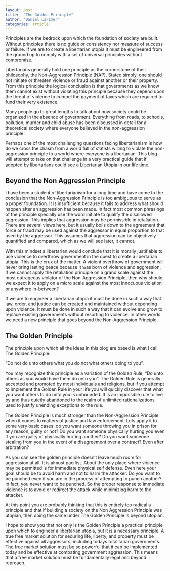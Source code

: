 ```yaml
---
layout: post
title:  "The Golden Principle"
author: "Daniel Larimer"
categories: article
---
```

Principles are the bedrock upon which the foundation of society are built.  Without principles there is no guide or consistency nor measure of success or failure.   If we are to create a libertarian utopia it must be engineered from the ground up to comply with a set of universal principles without compromise.        

<!--more-->

Libertarians generally hold one principle as the cornerstone of their philosophy, the Non-Aggression Principle (NAP).   Stated simply, one should not initiate or threaten violence or fraud against another or their property.  From this principle the logical conclusion is that governments as we know them cannot exist without violating this principle because they depend upon the threat of violence to compel the payment of taxes which are required to fund their very existence.  

Many people go to great lengths to talk about how society could be organized in the absence of government.  Everything from roads, to schools, pollution, murder and child abuse has been discussed in detail for a theoretical society where everyone believed in the non-aggression principle.

Perhaps one of the most challenging questions facing libertarianism is how do we cross the chasm from a world full of statists willing to violate the non-aggression principle to a world where everyone is a libertarian.   This blog will attempt to take on that challenge in a very practical guide that if adopted by libertarians could see a Libertarian Utopia in our life time.

## Beyond the Non Aggression Principle 

I have been a student of libertarianism for a long time and have come to the conclusion that the Non-Aggression Principle is too ambiguous to serve as a proper foundation.   It is insufficient because it fails to address what should happen after an aggression has been made.  In fact most common phrasings of the principle specially use the word initiate to qualify the disallowed aggression.  This implies that aggression may be permissible in retaliation.  There are several views here, but it usually boils down to the agreement that force or fraud may be used against the aggressor in equal proportion to that used by the aggressor.  This assumes that aggression can be objectively quantified and compared, which as we will see later, it cannot.   

With this mindset a libertarian would conclude that it is morally justifiable to use violence to overthrow government in the quest to create a libertarian utopia.    This is the crux of the matter.  A violent overthrow of government will never bring lasting peace because it was born of violence and aggression.  If we cannot apply the retaliation principle on a grand scale against the most outrageous violator of the Non-Aggression Principle, then why should we expect it to apply on a micro scale against the most innocuous violation or anywhere in-between?

If we are to engineer a libertarian utopia it must be done in such a way that law, order, and justice can be created and maintained without depending upon violence.   It must be done in such a way that it can evolve and grow to replace existing governments without resorting to violence.  In other words we need a new principle that goes beyond the Non-Aggression Principle.  

## The Golden Principle 

The principle upon which all the ideas in this blog are based is what I call The Golden Principle:

   “Do not do unto others what you do not what others doing to you”.  

You may recognize this principle as a variation of the Golden Rule, “Do unto others as you would have them do unto you”.    The Golden Rule is generally accepted and promoted by most individuals and religions, but if you attempt to implement the Golden Rule in your life you will quickly discover that what you want others to do unto you is unbounded.   It is an impossible rule to live by and thus quietly abandoned to the realm of unlimited rationalizations used to justify unending exceptions to the rule.

The Golden Principle is much stronger than the Non-Aggression Principle when it comes to matters of justice and law enforcement.    Lets apply it to some very basic cases:  do you want someone throwing you in prison for any reason, guilty or not?   Do you want someone physically hurting you even if you are guilty of physically hurting another?   Do you want someone stealing from you in the event of a disagreement over a contract? Even after arbitration?   

As you can see the golden principle doesn’t leave much room for aggression at all.  It is almost pacifist.   About the only place where violence may be permitted is for immediate physical self defense.  Even here your goal should be to avoid harm and not to harm the attacker.   Do you want to be punched even if you are in the process of attempting to punch another?   In fact, you never want to be punched.   So the proper response to immediate violence is to avoid or redirect the attack while minimizing harm to the attacker.    

At this point you are probably thinking that this is entirely too radical a principle and that if building a society on the Non Aggression Principle was utopian, then doing the same under The Golden Principle is beyond utopian.   

I hope to show you that not only is the Golden Principle a practical principle upon which to engineer a libertarian utopia, but it is a necessary principle.   A true free market solution for securing life, liberty, and property must be effective against all aggressors, including todays totalitarian governments.   The free market solution must be so powerful that it can be implemented today and be effective at combating government aggression.  This means that a free market solution must be fundamentally legal and beyond reproach.  

